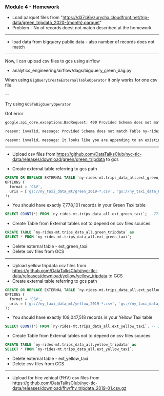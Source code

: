 ### Module 4 - Homework

- Load parquet files from "https://d37ci6vzurychx.cloudfront.net/trip-data/green_tripdata_2020-{month}.parquet"
- Problem - No of records doest not match described at the homework 

---

- load data from bigquery public data - also number of records does not match

---

Now, I can upload csv files to gcs using airflow 

- analytics_engineering/airflow/dags/bigquery_green_dag.py

When using `BigQueryCreateExternalTableOperator` it only works for one csv file. 

-- 

Try using `GCSToBigQueryOperator`

Got error 
```bash
google.api_core.exceptions.BadRequest: 400 Provided Schema does not match Table ny-rides-mt:trips_data_all.green_tripdata. Field congestion_surcharge has changed type from STRING to INTEGER; 

reason: invalid, message: Provided Schema does not match Table ny-rides-mt:trips_data_all.green_tripdata. Field congestion_surcharge has changed type from STRING to INTEGER; 

reason: invalid, message: It looks like you are appending to an existing table with autodetect enabled. Disabling autodetect may resolve this.
```

---

- Upload csv files from https://github.com/DataTalksClub/nyc-tlc-data/releases/download/green/green_tripdata to gcs

- Create external table referring to gcs path

```sql
CREATE OR REPLACE EXTERNAL TABLE `ny-rides-mt.trips_data_all.ext_green_taxi`
OPTIONS (
  format = 'CSV',
  uris = ['gs://ny_taxi_data_mt/green_2019-*.csv', 'gs://ny_taxi_data_mt/green_2020-*.csv']
);

```

- You should have exactly 7,778,101 records in your Green Taxi table
```sql
SELECT COUNT(*) FROM `ny-rides-mt.trips_data_all.ext_green_taxi`; --7778101

```

- Create Table from External tables not to depend on csv files sources

```sql
CREATE TABLE `ny-rides-mt.trips_data_all.green_tripdata` as 
SELECT * FROM `ny-rides-mt.trips_data_all.ext_green_taxi`;

```

- Delete external table - ext_green_taxi 
- Delete csv files from GCS

---

- Upload yellow tripdata csv files from https://github.com/DataTalksClub/nyc-tlc-data/releases/download/yellow/yellow_tripdata to GCS
- Create external table referring to gcs path
```sql
CREATE OR REPLACE EXTERNAL TABLE `ny-rides-mt.trips_data_all.ext_yellow_taxi`
OPTIONS (
  format = 'CSV',
  uris = ['gs://ny_taxi_data_mt/yellow_2019-*.csv', 'gs://ny_taxi_data_mt/yellow_2020-*.csv']
);
```
- You should have exactly 109,047,518 records in your Yellow Taxi table
```sql
SELECT COUNT(*) FROM `ny-rides-mt.trips_data_all.ext_yellow_taxi`; -- 109047518
```

- Create Table from External tables not to depend on csv files sources
```sql
CREATE TABLE `ny-rides-mt.trips_data_all.yellow_tripdata` as 
SELECT * FROM `ny-rides-mt.trips_data_all.ext_yellow_taxi`;

```

- Delete external table - ext_yellow_taxi 
- Delete csv files from GCS

---

- Upload for hire vehical (FHV) csv files from 
https://github.com/DataTalksClub/nyc-tlc-data/releases/download/fhv/fhv_tripdata_2019-01.csv.gz
